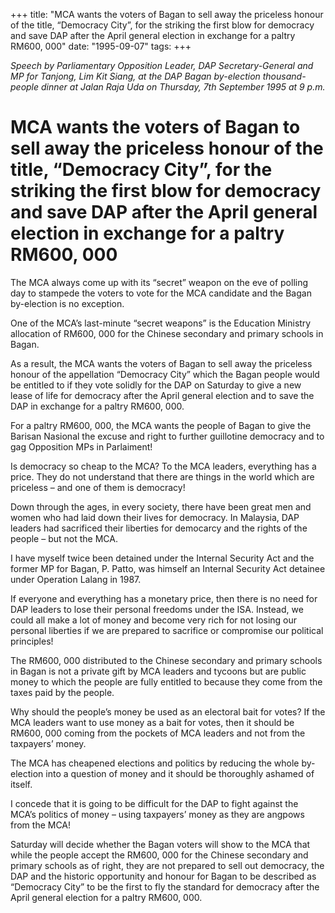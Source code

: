 +++ 
title: "MCA wants the voters of Bagan to sell away the priceless honour of the title, “Democracy City”, for the striking the first blow for democracy and save DAP after the April general election in exchange for a paltry RM600, 000"
date: "1995-09-07"
tags:
+++

_Speech by Parliamentary Opposition Leader, DAP Secretary-General and MP for Tanjong, Lim Kit Siang, at the DAP Bagan by-election thousand-people dinner at Jalan Raja Uda on Thursday, 7th September 1995 at 9 p.m._

# MCA wants the voters of Bagan to sell away the priceless honour of the title, “Democracy City”, for the striking the first blow for democracy and save DAP after the April general election in exchange for a paltry RM600, 000

The MCA always come up with its “secret” weapon on the eve of polling day to stampede the voters to vote for the MCA candidate and the Bagan by-election is no exception.</u>

One of the MCA’s last-minute “secret weapons” is the Education Ministry allocation of RM600, 000 for the Chinese secondary and primary schools in Bagan.

As a result, the MCA wants the voters of Bagan to sell away the priceless honour of the appellation “Democracy City” which the Bagan people would be entitled to if they vote solidly for the DAP on Saturday to give a new lease of life for democracy after the April general election and to save the DAP in exchange for a paltry RM600, 000.

For a paltry RM600, 000, the MCA wants the people of Bagan to give the Barisan Nasional the excuse and right to further guillotine democracy and to gag Opposition MPs in Parlaiment!

Is democracy so cheap to the MCA? To the MCA leaders, everything has a price. They do not understand that there are things in the world which are priceless – and one of them is democracy!

Down through the ages, in every society, there have been great men and women who had laid down their lives for democracy. In Malaysia, DAP leaders had sacrificed their liberties for democarcy and the rights of the people – but not the MCA.

I have myself twice been detained under the Internal Security Act and the former MP for Bagan, P. Patto, was himself an Internal Security Act detainee under Operation Lalang in 1987.

If everyone and everything has a monetary price, then there is no need for DAP leaders to lose their personal freedoms under the ISA. Instead, we could all make a lot of money and become very rich for not losing our personal liberties if we are prepared to sacrifice or compromise our political principles!

The RM600, 000 distributed to the Chinese secondary and primary schools in Bagan is not a private gift by MCA leaders and tycoons but are public money to which the people are fully entitled to because they come from the taxes paid by the people.

Why should the people’s money be used as an electoral bait for votes? If the MCA leaders want to use money as a bait for votes, then it should be RM600, 000 coming from the pockets of MCA leaders and not from the taxpayers’ money.

The MCA has cheapened elections and politics by reducing the whole by-election into a question of money and it should be thoroughly ashamed of itself.

I concede that it is going to be difficult for the DAP to fight against the MCA’s politics of money – using taxpayers’ money as they are angpows from the MCA!

Saturday will decide whether the Bagan voters will show to the MCA that while the people accept the RM600, 000 for the Chinese secondary and primary schools as of right, they are not prepared to sell out democracy, the DAP and the historic opportunity and honour for Bagan to be described as “Democracy City” to be the first to fly the standard for democracy after the April general election for a paltry RM600, 000.
 
